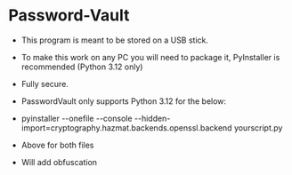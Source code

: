 # Password-Vault


- This program is meant to be stored on a USB stick.
- To make this work on any PC you will need to package it, PyInstaller is recommended (Python 3.12 only)
- Fully secure.


- PasswordVault only supports Python 3.12 for the below: 
- pyinstaller --onefile --console --hidden-import=cryptography.hazmat.backends.openssl.backend yourscript.py
- Above for both files 

- Will add obfuscation
